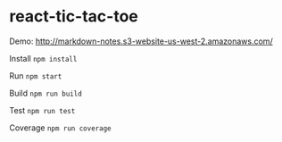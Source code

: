 # react-tic-tac-toe
Demo: http://markdown-notes.s3-website-us-west-2.amazonaws.com/

Install
`npm install`

Run
`npm start`

Build
`npm run build`

Test
`npm run test`

Coverage
`npm run coverage`
